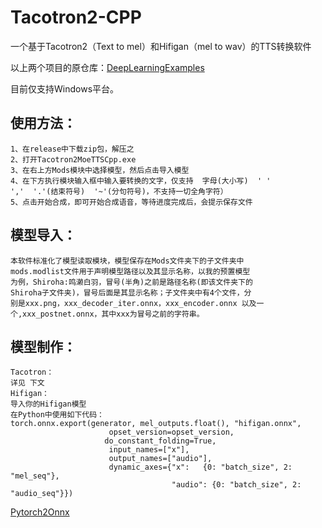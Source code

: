 # Tacotron2-CPP
一个基于Tacotron2（Text to mel）和Hifigan（mel to wav）的TTS转换软件

以上两个项目的原仓库：[DeepLearningExamples](https://github.com/NVIDIA/DeepLearningExamples)

目前仅支持Windows平台。

## 使用方法：
    1、在release中下载zip包，解压之
    2、打开Tacotron2MoeTTSCpp.exe
    3、在右上方Mods模块中选择模型，然后点击导入模型
    4、在下方执行模块输入框中输入要转换的文字，仅支持  字母(大小写)  ' '
    ','  '.'(结束符号)  '~'(分句符号)，不支持一切全角字符）
    5、点击开始合成，即可开始合成语音，等待进度完成后，会提示保存文件

## 模型导入：
    本软件标准化了模型读取模块，模型保存在Mods文件夹下的子文件夹中
    mods.modlist文件用于声明模型路径以及其显示名称，以我的预置模型
    为例，Shiroha:鸣濑白羽，冒号(半角)之前是路径名称(即该文件夹下的
    Shiroha子文件夹)，冒号后面是其显示名称；子文件夹中有4个文件，分
    别是xxx.png，xxx_decoder_iter.onnx，xxx_encoder.onnx 以及一
    个,xxx_postnet.onnx，其中xxx为冒号之前的字符串。

## 模型制作：
    Tacotron：
    详见 下文
    Hifigan：
    导入你的Hifigan模型
    在Python中使用如下代码：
    torch.onnx.export(generator, mel_outputs.float(), "hifigan.onnx",
                          opset_version=opset_version,
                         do_constant_folding=True,
                          input_names=["x"],
                          output_names=["audio"],
                          dynamic_axes={"x":   {0: "batch_size", 2: "mel_seq"},
                                        "audio": {0: "batch_size", 2: "audio_seq"}})

[Pytorch2Onnx](https://github.com/NVIDIA/DeepLearningExamples/tree/master/PyTorch/SpeechSynthesis/Tacotron2/)




